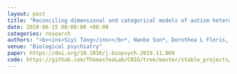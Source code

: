 ```yaml
---
layout: post
title: "Reconciling dimensional and categorical models of autism heterogeneity: a brain connectomics and behavioral study"
date: 2020-06-15 00:00:00 +08:00
categories: research
authors: "<b><ins>Siyi Tang</ins></b>*, Nanbo Sun*, Dorothea L Floris, Xiuming Zhang, Adriana Di Martino, BT Thomas Yeo"
venue: "Biological psychiatry"
paper: https://doi.org/10.1016/j.biopsych.2019.11.009
code: https://github.com/ThomasYeoLab/CBIG/tree/master/stable_projects/disorder_subtypes/Tang2020_ASDFactors
---
```

